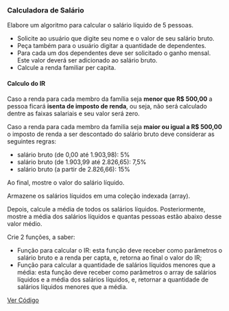 ### Calculadora de Salário

Elabore um algoritmo para calcular o salário líquido de 5 pessoas.
- Solicite ao usuário que digite seu nome e o valor de seu salário bruto.
- Peça também para o usuário digitar a quantidade de dependentes.
- Para cada um dos dependentes deve ser solicitado o ganho mensal. Este valor deverá ser adicionado ao salário bruto.
- Calcule a renda familiar per capita.

#### Calculo do IR
Caso a renda para cada membro da família seja **menor que R$ 500,00** a pessoa ficará **isenta de imposto de renda**, ou seja, não será calculado dentre as faixas salariais e seu valor será zero.

Caso a renda para cada membro da familia seja **maior ou igual a R$ 500,00** o imposto de renda a ser descontado do salário bruto deve considerar as seguintes regras:
- salário bruto (de 0,00 até 1.903,98): 5%
- salário bruto (de 1.903,99 até 2.826,65): 7,5%
- salário bruto (a partir de 2.826,66): 15%

Ao final, mostre o valor do salário líquido.

Armazene os salários líquidos em uma coleção indexada (array).

Depois, calcule a média de todos os salários líquidos. Posteriormente, mostre a média dos salários líquidos e quantas pessoas estão abaixo desse valor médio.

Crie 2 funções, a saber:
- Função para calcular o IR: esta função deve receber como parâmetros o salário bruto e a renda per capta, e, retorna ao final o valor do IR;
- Função para calcular a quantidade de salários líquidos menores que a média: esta função deve receber como parâmetros o array de salários líquidos e a média dos salários líquidos, e, retornar a quantidade de salários líquidos menores que a média.

[Ver Código](index.js)